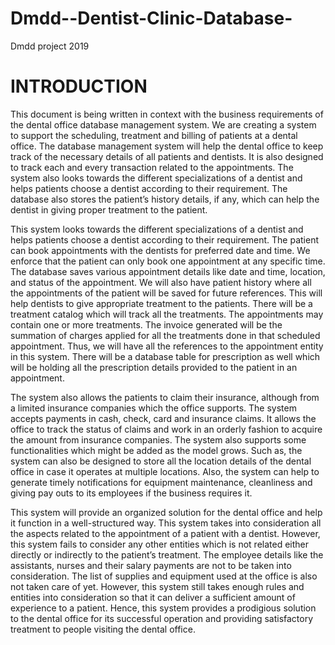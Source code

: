 # Dmdd--Dentist-Clinic-Database-
Dmdd project 2019

# INTRODUCTION

This document is being written in context with the business requirements of the dental office database
management system. We are creating a system to support the scheduling, treatment and billing of patients at a
dental office. The database management system will help the dental office to keep track of the necessary details
of all patients and dentists. It is also designed to track each and every transaction related to the appointments.
The system also looks towards the different specializations of a dentist and helps patients choose a dentist
according to their requirement. The database also stores the patient’s history details, if any, which can help the
dentist in giving proper treatment to the patient.

This system looks towards the different specializations of a dentist and helps patients choose a dentist
according to their requirement. The patient can book appointments with the dentists for preferred date and time.
We enforce that the patient can only book one appointment at any specific time. The database saves various
appointment details like date and time, location, and status of the appointment. We will also have patient history
where all the appointments of the patient will be saved for future references. This will help dentists to give
appropriate treatment to the patients. There will be a treatment catalog which will track all the treatments. The
appointments may contain one or more treatments. The invoice generated will be the summation of charges
applied for all the treatments done in that scheduled appointment. Thus, we will have all the references to the
appointment entity in this system. There will be a database table for prescription as well which will be holding all
the prescription details provided to the patient in an appointment.

The system also allows the patients to claim their insurance, although from a limited insurance companies
which the office supports. The system accepts payments in cash, check, card and insurance claims. It allows
the office to track the status of claims and work in an orderly fashion to acquire the amount from insurance
companies. The system also supports some functionalities which might be added as the model grows. Such as,
the system can also be designed to store all the location details of the dental office in case it operates at multiple
locations. Also, the system can help to generate timely notifications for equipment maintenance, cleanliness and
giving pay outs to its employees if the business requires it.

This system will provide an organized solution for the dental office and help it function in a well-structured
way. This system takes into consideration all the aspects related to the appointment of a patient with a dentist.
However, this system fails to consider any other entities which is not related either directly or indirectly to the
patient’s treatment. The employee details like the assistants, nurses and their salary payments are not to be
taken into consideration. The list of supplies and equipment used at the office is also not taken care of yet.
However, this system still takes enough rules and entities into consideration so that it can deliver a sufficient
amount of experience to a patient. Hence, this system provides a prodigious solution to the dental office for its
successful operation and providing satisfactory treatment to people visiting the dental office.
